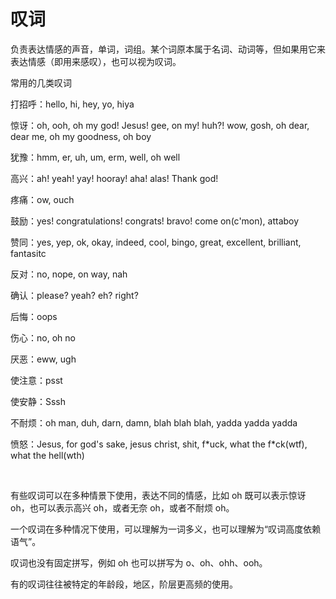 # 叹词

负责表达情感的声音，单词，词组。某个词原本属于名词、动词等，但如果用它来表达情感（即用来感叹），也可以视为叹词。



常用的几类叹词

打招呼：hello, hi, hey, yo, hiya

惊讶：oh, ooh, oh my god! Jesus! gee, on my! huh?! wow, gosh, oh dear, dear me, oh my goodness, oh boy

犹豫：hmm, er, uh, um, erm, well, oh well

高兴：ah! yeah! yay! hooray! aha! alas! Thank god!

疼痛：ow, ouch

鼓励：yes! congratulations! congrats! bravo! come on(c'mon), attaboy

赞同：yes, yep, ok, okay, indeed, cool, bingo, great, excellent, brilliant, fantasitc

反对：no, nope, on way, nah

确认：please? yeah? eh? right?

后悔：oops

伤心：no, oh no

厌恶：eww, ugh

使注意：psst

使安静：Sssh

不耐烦：oh man, duh, darn, damn, blah blah blah, yadda yadda yadda

愤怒：Jesus, for god's sake, jesus christ, shit, f\*uck, what the f\*ck(wtf), what the hell(wth)

​	

有些叹词可以在多种情景下使用，表达不同的情感，比如 oh 既可以表示惊讶 oh，也可以表示高兴 oh，或者无奈 oh，或者不耐烦 oh。

一个叹词在多种情况下使用，可以理解为一词多义，也可以理解为“叹词高度依赖语气”。

叹词也没有固定拼写，例如 oh 也可以拼写为 o、oh、ohh、ooh。



有的叹词往往被特定的年龄段，地区，阶层更高频的使用。
